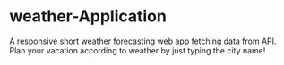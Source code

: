 # weather-Application
A responsive short weather forecasting web app fetching data from API. Plan your vacation according to weather by just typing the city name!

